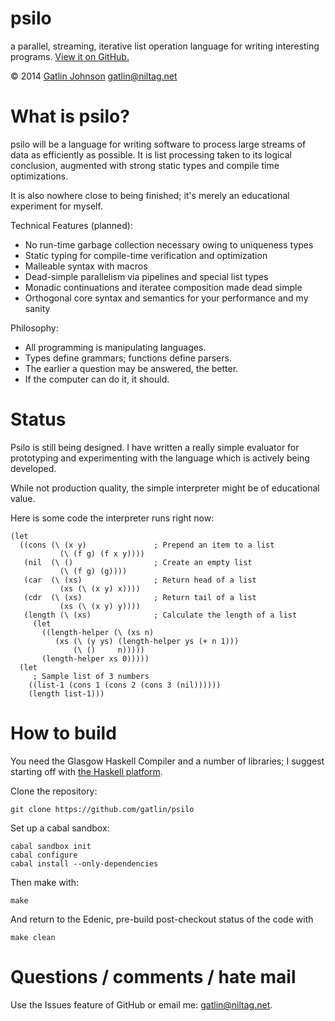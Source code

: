 psilo
=====

a parallel, streaming, iterative list operation language for writing interesting
programs. [View it on GitHub.](https://github.com/gatlin/psilo)

&copy; 2014 [Gatlin Johnson](http://niltag.net) <gatlin@niltag.net>

What is psilo?
===

psilo will be a language for writing software to process large streams of data
as efficiently as possible. It is list processing taken to its logical
conclusion, augmented with strong static types and compile time optimizations.

It is also nowhere close to being finished;  it's merely an educational
experiment for myself.

Technical Features (planned):

- No run-time garbage collection necessary owing to uniqueness types
- Static typing for compile-time verification and optimization
- Malleable syntax with macros
- Dead-simple parallelism via pipelines and special list types
- Monadic continuations and iteratee composition made dead simple
- Orthogonal core syntax and semantics for your performance and my sanity

Philosophy:

- All programming is manipulating languages.
- Types define grammars; functions define parsers.
- The earlier a question may be answered, the better.
- If the computer can do it, it should.

Status
===

Psilo is still being designed. I have written a really simple evaluator for
prototyping and experimenting with the language which is actively being
developed.

While not production quality, the simple interpreter might be of educational
value.

Here is some code the interpreter runs right now:

    (let
      ((cons (\ (x y)               ; Prepend an item to a list
               (\ (f g) (f x y))))
       (nil  (\ ()                  ; Create an empty list
               (\ (f g) (g))))
       (car  (\ (xs)                ; Return head of a list
               (xs (\ (x y) x))))
       (cdr  (\ (xs)                ; Return tail of a list
               (xs (\ (x y) y))))
       (length (\ (xs)              ; Calculate the length of a list
         (let
           ((length-helper (\ (xs n)
              (xs (\ (y ys) (length-helper ys (+ n 1)))
                  (\ ()     n)))))
           (length-helper xs 0)))))
      (let
         ; Sample list of 3 numbers
        ((list-1 (cons 1 (cons 2 (cons 3 (nil))))))
        (length list-1)))

How to build
===

You need the Glasgow Haskell Compiler and a number of libraries; I suggest
starting off with [the Haskell platform][haskellplatform].

Clone the repository:

    git clone https://github.com/gatlin/psilo

Set up a cabal sandbox:

    cabal sandbox init
    cabal configure
    cabal install --only-dependencies

Then make with:

    make

And return to the Edenic, pre-build post-checkout status of the code with

    make clean

Questions / comments / hate mail
===

Use the Issues feature of GitHub or email me: <gatlin@niltag.net>.

[parsec]: http://hackage.haskell.org/package/parsec

[mu]:
http://debasishg.blogspot.com/2012/01/learning-type-level-fixpoint-combinator.html

[comonads]: http://brianmckenna.org/blog/type_annotation_cofree

[haskellplatform]: http://haskell.org/platform
